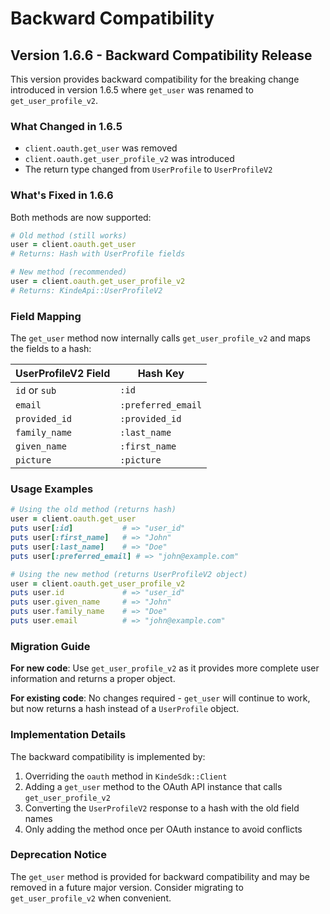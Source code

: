 # Backward Compatibility

## Version 1.6.6 - Backward Compatibility Release

This version provides backward compatibility for the breaking change introduced in version 1.6.5 where `get_user` was renamed to `get_user_profile_v2`.

### What Changed in 1.6.5

- `client.oauth.get_user` was removed
- `client.oauth.get_user_profile_v2` was introduced
- The return type changed from `UserProfile` to `UserProfileV2`

### What's Fixed in 1.6.6

Both methods are now supported:

```ruby
# Old method (still works)
user = client.oauth.get_user
# Returns: Hash with UserProfile fields

# New method (recommended)
user = client.oauth.get_user_profile_v2
# Returns: KindeApi::UserProfileV2
```

### Field Mapping

The `get_user` method now internally calls `get_user_profile_v2` and maps the fields to a hash:

| UserProfileV2 Field | Hash Key |
|-------------------|----------|
| `id` or `sub` | `:id` |
| `email` | `:preferred_email` |
| `provided_id` | `:provided_id` |
| `family_name` | `:last_name` |
| `given_name` | `:first_name` |
| `picture` | `:picture` |

### Usage Examples

```ruby
# Using the old method (returns hash)
user = client.oauth.get_user
puts user[:id]           # => "user_id"
puts user[:first_name]   # => "John"
puts user[:last_name]    # => "Doe"
puts user[:preferred_email] # => "john@example.com"

# Using the new method (returns UserProfileV2 object)
user = client.oauth.get_user_profile_v2
puts user.id             # => "user_id"
puts user.given_name     # => "John"
puts user.family_name    # => "Doe"
puts user.email          # => "john@example.com"
```

### Migration Guide

**For new code**: Use `get_user_profile_v2` as it provides more complete user information and returns a proper object.

**For existing code**: No changes required - `get_user` will continue to work, but now returns a hash instead of a `UserProfile` object.

### Implementation Details

The backward compatibility is implemented by:
1. Overriding the `oauth` method in `KindeSdk::Client`
2. Adding a `get_user` method to the OAuth API instance that calls `get_user_profile_v2`
3. Converting the `UserProfileV2` response to a hash with the old field names
4. Only adding the method once per OAuth instance to avoid conflicts

### Deprecation Notice

The `get_user` method is provided for backward compatibility and may be removed in a future major version. Consider migrating to `get_user_profile_v2` when convenient. 